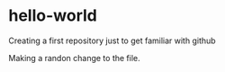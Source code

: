 # hello-world
Creating a first repository just to get familiar with github

Making a randon change to the file.
